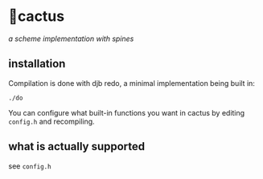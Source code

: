 # 🌵cactus
_a scheme implementation with spines_

## installation

Compilation is done with djb redo, a minimal implementation being built in:

    ./do

You can configure what built-in functions you want in cactus by editing `config.h` and recompiling.

## what is actually supported 

see `config.h`
